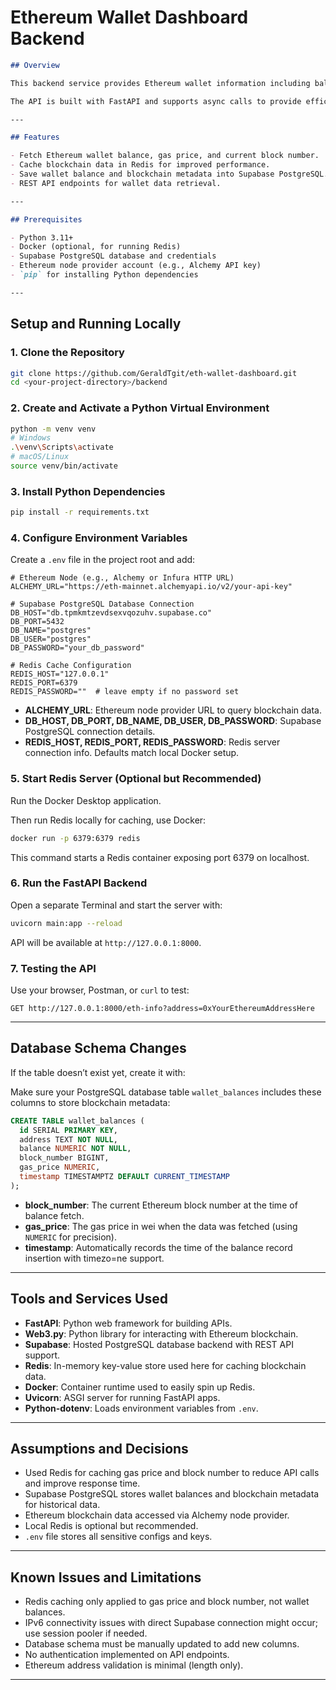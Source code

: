 # Ethereum Wallet Dashboard Backend

```markdown
## Overview

This backend service provides Ethereum wallet information including balance, current gas price, and block number by interacting with the Ethereum blockchain via Alchemy and storing data in a Supabase PostgreSQL database. It uses Redis caching to optimize performance by reducing redundant blockchain calls.

The API is built with FastAPI and supports async calls to provide efficient responses.

---

## Features

- Fetch Ethereum wallet balance, gas price, and current block number.
- Cache blockchain data in Redis for improved performance.
- Save wallet balance and blockchain metadata into Supabase PostgreSQL.
- REST API endpoints for wallet data retrieval.

---

## Prerequisites

- Python 3.11+
- Docker (optional, for running Redis)
- Supabase PostgreSQL database and credentials
- Ethereum node provider account (e.g., Alchemy API key)
- `pip` for installing Python dependencies

---
```

## Setup and Running Locally

### 1. Clone the Repository

```bash
git clone https://github.com/GeraldTgit/eth-wallet-dashboard.git
cd <your-project-directory>/backend
```

### 2. Create and Activate a Python Virtual Environment

```bash
python -m venv venv
# Windows
.\venv\Scripts\activate
# macOS/Linux
source venv/bin/activate
```

### 3. Install Python Dependencies

```bash
pip install -r requirements.txt
```

### 4. Configure Environment Variables

Create a `.env` file in the project root and add:

```env
# Ethereum Node (e.g., Alchemy or Infura HTTP URL)
ALCHEMY_URL="https://eth-mainnet.alchemyapi.io/v2/your-api-key"

# Supabase PostgreSQL Database Connection
DB_HOST="db.tpmkmtzevdsexvqozuhv.supabase.co"
DB_PORT=5432
DB_NAME="postgres"
DB_USER="postgres"
DB_PASSWORD="your_db_password"

# Redis Cache Configuration
REDIS_HOST="127.0.0.1"
REDIS_PORT=6379
REDIS_PASSWORD=""  # leave empty if no password set
```

- **ALCHEMY_URL**: Ethereum node provider URL to query blockchain data.
- **DB_HOST, DB_PORT, DB_NAME, DB_USER, DB_PASSWORD**: Supabase PostgreSQL connection details.
- **REDIS_HOST, REDIS_PORT, REDIS_PASSWORD**: Redis server connection info. Defaults match local Docker setup.

### 5. Start Redis Server (Optional but Recommended)

Run the Docker Desktop application.

Then run Redis locally for caching, use Docker:

```bash
docker run -p 6379:6379 redis
```

This command starts a Redis container exposing port 6379 on localhost.

### 6. Run the FastAPI Backend

Open a separate Terminal and start the server with:

```bash
uvicorn main:app --reload
```

API will be available at `http://127.0.0.1:8000`.

### 7. Testing the API

Use your browser, Postman, or `curl` to test:

```
GET http://127.0.0.1:8000/eth-info?address=0xYourEthereumAddressHere
```

---

## Database Schema Changes

If the table doesn’t exist yet, create it with:

Make sure your PostgreSQL database table `wallet_balances` includes these columns to store blockchain metadata:

```sql
CREATE TABLE wallet_balances (
  id SERIAL PRIMARY KEY,
  address TEXT NOT NULL,
  balance NUMERIC NOT NULL,
  block_number BIGINT,
  gas_price NUMERIC,
  timestamp TIMESTAMPTZ DEFAULT CURRENT_TIMESTAMP
);
```

- **block_number**: The current Ethereum block number at the time of balance fetch.
- **gas_price**: The gas price in wei when the data was fetched (using `NUMERIC` for precision).
- **timestamp**: Automatically records the time of the balance record insertion with timezo=ne support.

---

## Tools and Services Used

- **FastAPI**: Python web framework for building APIs.
- **Web3.py**: Python library for interacting with Ethereum blockchain.
- **Supabase**: Hosted PostgreSQL database backend with REST API support.
- **Redis**: In-memory key-value store used here for caching blockchain data.
- **Docker**: Container runtime used to easily spin up Redis.
- **Uvicorn**: ASGI server for running FastAPI apps.
- **Python-dotenv**: Loads environment variables from `.env`.

---

## Assumptions and Decisions

- Used Redis for caching gas price and block number to reduce API calls and improve response time.
- Supabase PostgreSQL stores wallet balances and blockchain metadata for historical data.
- Ethereum blockchain data accessed via Alchemy node provider.
- Local Redis is optional but recommended.
- `.env` file stores all sensitive configs and keys.

---

## Known Issues and Limitations

- Redis caching only applied to gas price and block number, not wallet balances.
- IPv6 connectivity issues with direct Supabase connection might occur; use session pooler if needed.
- Database schema must be manually updated to add new columns.
- No authentication implemented on API endpoints.
- Ethereum address validation is minimal (length only).

---
